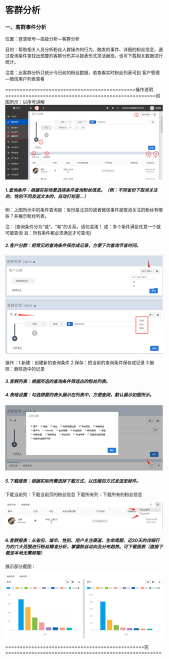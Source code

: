 # 客群分析

### 一、客群事件分析

位置：登录账号—高级分析—客群分析

目的：帮助相关人员分析粉丝人群操作的行为、触发的事件、详细的粉丝信息，通过查询条件查找出想要的客群分布并以报表形式灵活展现，也可下载相关数据进行统计。

注意：此客群分析只统计今日前的粉丝数据，若查看实时粉丝列表可到 客户管理—微信用户列表查看

=============================================操作说明====================================================如图所示：以序号讲解                                                                                                                                                                                         ![](/assets/kequnlist.png)

##### 1.查询条件：根据实际场景选择条件查询粉丝信息。（例：不同省份下取消关注的、性别不同发送文本的、自动打标签...）

例：上图所示中的条件查询是：省份是北京的或者微信事件是取消关注的粉丝有哪些？并展示粉丝列表。

注：（查询条件分为“或”、“和”的关系，请勿混淆！ 或：多个条件满足任意一个就可被查询       且：所有条件都必须满足才可查询）

##### 2.客户分群：把常见的查询条件保存成记录，方便下次查询节省时间。

![](/assets/kehufenqun1.png)![](/assets/kequnfenxi2.png)

操作：1.新建：创建新的查询条件   2.保存：把当前的查询条件保存成记录   3.删除：删除选中的记录

##### 3.客群列表：根据所选的查询条件筛选出的粉丝列表。

##### 4.表格设置：勾选想要的表头展示在列表中，方便查阅，默认展示如图所示。

![](/assets/biaogeshezhi.png)

##### 5.下载报表：根据实际所需选择下载方式，以压缩包方式发送至邮件。

下载当前列：下载当前页的粉丝信息                           下载所有列：下载所有的粉丝信息

![](/assets/xiazai.png)

##### 6.客群报表：从省份、城市、性别、用户关注渠道、生命周期、近30天的详细行为的六大范围进行粉丝精准分析，掌握粉丝动向及分布趋势。可下载报表（直接下载至本地无需邮箱）

展示部分截图：

![](/assets/baobiao.png)

================================================完======================================================

#### 



